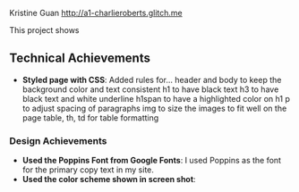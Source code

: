 

Kristine Guan
http://a1-charlieroberts.glitch.me

This project shows 

## Technical Achievements
- **Styled page with CSS**: Added rules for...
header and body to keep the background color and text consistent
h1 to have black text
h3 to have black text and white underline
h1span to have a highlighted color on h1
p to adjust spacing of paragraphs 
img to size the images to fit well on the page
table, th, td for table formatting


### Design Achievements
- **Used the Poppins Font from Google Fonts**: I used Poppins as the font for the primary copy text in my site.
- **Used the color scheme shown in screen shot**: 



